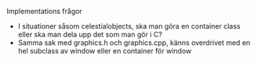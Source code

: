 Implementations frågor
- I situationer såsom celestialobjects, ska man göra en container class eller ska man dela upp det som man gör i C?
- Samma sak med graphics.h och graphics.cpp, känns overdrivet med en hel subclass av window eller en container för window
